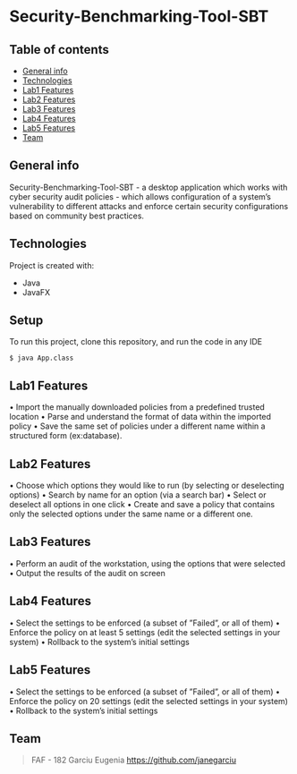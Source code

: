 # Security-Benchmarking-Tool-SBT

## Table of contents
* [General info](#general-info)
* [Technologies](#technologies)
* [Lab1 Features](#lab1)
* [Lab2 Features](#lab2)
* [Lab3 Features](#lab3)
* [Lab4 Features](#lab4)
* [Lab5 Features](#lab5)
* [Team](#team)

## General info
Security-Benchmarking-Tool-SBT - a desktop application which works with cyber security audit policies - which allows configuration of a system’s vulnerability to different attacks and enforce certain security configurations based on community best practices.
	
## Technologies
Project is created with:
* Java
* JavaFX
	
## Setup
To run this project, clone this repository, and run the code in any IDE 

```
$ java App.class
```

## Lab1 Features
• Import the manually downloaded policies from a predefined trusted location
• Parse and understand the format of data within the imported policy
• Save the same set of policies under a different name within a structured form (ex:database).

## Lab2 Features
• Choose which options they would like to run (by selecting or deselecting options)
• Search by name for an option (via a search bar)
• Select or deselect all options in one click
• Create and save a policy that contains only the selected options under the same name or a different one.

## Lab3 Features
• Perform an audit of the workstation, using the options that were selected
• Output the results of the audit on screen

## Lab4 Features
• Select the settings to be enforced (a subset of ”Failed”, or all of them)
• Enforce the policy on at least 5 settings (edit the selected settings in your system)
• Rollback to the system’s initial settings

## Lab5 Features
• Select the settings to be enforced (a subset of ”Failed”, or all of them)
• Enforce the policy on 20 settings (edit the selected settings in your system)
• Rollback to the system’s initial settings

## Team

> FAF - 182 Garciu Eugenia
https://github.com/janegarciu
